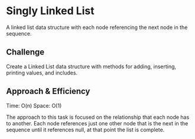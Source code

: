 # Singly Linked List
A linked list data structure with each node referencing the next node in the sequence.

## Challenge
Create a Linked List data structure with methods for adding, inserting, printing values, and includes.

## Approach & Efficiency
Time: O(n)
Space: O(1)

The approach to this task is focused on the relationship that each node has to another. Each node references just one other node that is the next in the sequence until it references null, at that point the list is complete.




<!-- TODO: Print Method, and Includes Method -->
